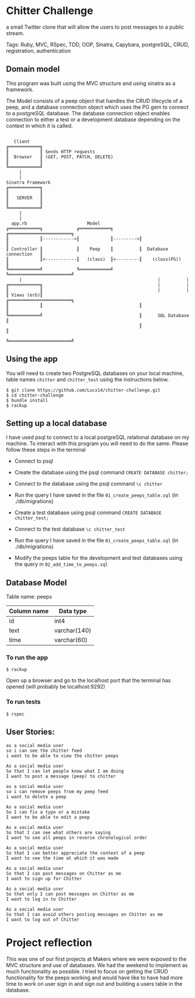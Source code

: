 Chitter Challenge
=================

 a small Twitter clone that will allow the users to post messages to a public stream.

 Tags: Ruby, MVC, RSpec, TDD, OOP, Sinatra, Capybara, postgreSQL, CRUD, registration, authentication

 ## Domain model

 This program was built using the MVC structure and using sinatra as a framework. 

 The Model consists of a peep object that handles the CRUD lifecycle of a peep, and a database connection object which uses the PG gem to connect to a postgreSQL database. The database connection object enables connection to either a test or a development database depending on the context in which it is called.

 ```

    Client
╔════════════╗  
║            ║ Sends HTTP requests
║  Browser   ║ (GET, POST, PATCH, DELETE)
║            ║
╚════════════╝
      |
      |
Sinatra Framework 
╔════════════╗
║            ║ 
║   SERVER   ║ 
║            ║
╚════════════╝
      |
      |
   app.rb                       Model
╔════════════╗             ╔════════════╗          ╔════════════════════════╗
║            ║------------>║            ║--------->║                        ║
║ Controller ║             ║    Peep    ║          ║  Database connection   ║
║            ║<------------║   (class)  ║<---------║    (class(PG))         ║
╚════════════╝             ╚════════════╝          ╚════════════════════════╝
      |                                                    |          |
╔════════════╗                                            |          |
║            ║                                            |          |
║ Views (erb)║                                     ╔════════════════════════╗
║            ║                                     ║                        ║
╚════════════╝                                     ║      SQL Database      ║
                                                    ║                        ║
                                                    ╚════════════════════════╝

```


## Using the app

You will need to create two PostgreSQL databases on your local machine, table names `chitter` and `chitter_test` using the instructions below.

```
$ git clone https://github.com/Lucx14/chitter-challenge.git
$ cd chitter-challenge
$ bundle install
$ rackup
```
## Setting up a local database

I have used psql to connect to a local postgreSQL relational database on my machine. To interact with this program you will need to do the same. Please follow these steps in the terminal

* Connect to psql
* Create the database using the psql command `CREATE DATABASE chitter;`
* Connect to the database using the psql command `\c chitter`
* Run the query I have saved in the file `01_create_peeps_table.sql` (in ./db/migrations)
* Create a test database using psql command `CREATE DATABASE chitter_test;`
* Connect to the test database `\c chitter_test`
* Run the query I have saved in the file `01_create_peeps_table.sql` (in ./db/migrations)

* Modify the peeps table for the development and test databases using the query in `02_add_time_to_peeps.sql`




## Database Model

Table name: peeps

| Column name   |  Data type     |
| ------------- | -------------- |
| id            | int4           |
| text          | varchar(140)   |
| time    | varchar(60)      |



### To run the app

```
$ rackup
```
Open up a browser and go to the localhost port that the terminal has opened (will probably be localhost:9292)

### To run tests
```
$ rspec
```

User Stories:
-------

```
as a social media user
so i can see the chitter feed
i want to be able to view the chitter peeps

As a social media user
So that I can let people know what I am doing  
I want to post a message (peep) to chitter

as a social media user
so i can remove peeps from my peep feed
i want to delete a peep

As a social media user 
So I can fix a typo or a mistake
I want to be able to edit a peep

As a social media user
So that I can see what others are saying  
I want to see all peeps in reverse chronological order

As a social media user
So that I can better appreciate the context of a peep
I want to see the time at which it was made

As a social media user
So that I can post messages on Chitter as me
I want to sign up for Chitter

As a social media user
So that only I can post messages on Chitter as me
I want to log in to Chitter

As a social media user
So that I can avoid others posting messages on Chitter as me
I want to log out of Chitter
```

# Project reflection

This was one of our first projects at Makers where we were exposed to the MVC structure and use of databases. We had the weekend to implement as much functionality as possible. I tried to focus on getting the CRUD functionality for the peeps working and would have like to have had more time to work on user sign in and sign out and building a users table in the database.  

